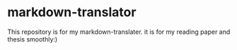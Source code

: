 # markdown-translator
This repository is for my markdown-translater. it is for my reading paper and thesis smoothly:)
